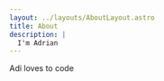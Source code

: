 ```yaml
---
layout: ../layouts/AboutLayout.astro
title: About
description: |
  I'm Adrian
---
```


Adi loves to code
